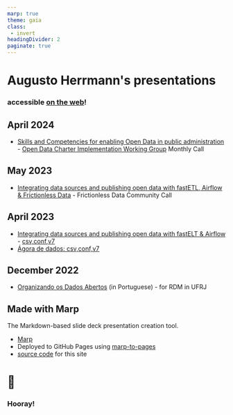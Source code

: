 ```yaml
---
marp: true
theme: gaia
class:
 - invert
headingDivider: 2 
paginate: true
---
```


<!--
_footer: turn to the next page for more info
_class:
 - lead
 - invert
-->

# Augusto Herrmann's presentations

### accessible [on the web](https://herrmann.tech/slide-decks/)!

## April 2024

- [Skills and Competencies for enabling Open Data in public administration](https://herrmann.tech/slide-decks/2024/04/skills-and-competencies-for-enabling-open-data) - [Open Data Charter Implementation Working Group](https://opendatacharter.org/iwg/) Monthly Call

## May 2023

- [Integrating data sources and publishing open data with fastETL, Airflow & Frictionless Data](https://herrmann.tech/slide-decks/2023/05/integrating-data-sources-and-publishing-open-data-with-fastetl-airflow-and-frictionless) - Frictionless Data Community Call

## April 2023

- [Integrating data sources and publishing open data with fastELT & Airflow](2023/04/integrating-data-sources-and-publishing-open-data-with-fastetl-and-airflow) - [csv,conf,v7](https://csvconf.com/)
- [Ágora de dados: csv,conf,v7](2023/04/agora-de-dados-csv-conf)

## December 2022

- [Organizando os Dados Abertos](2022/12/organizando-os-dados-abertos) (in Portuguese) - for RDM in UFRJ

## Made with Marp

The Markdown-based slide deck presentation creation tool.

- [Marp](https://marp.app)
- Deployed to GitHub Pages using [marp-to-pages](https://github.com/ralexander-phi/marp-to-pages)
- [source code](https://github.com/augusto-herrmann/slide-decks) for this site

# 🎉
<!--
_class:
 - lead
 - invert
-->
### Hooray!
